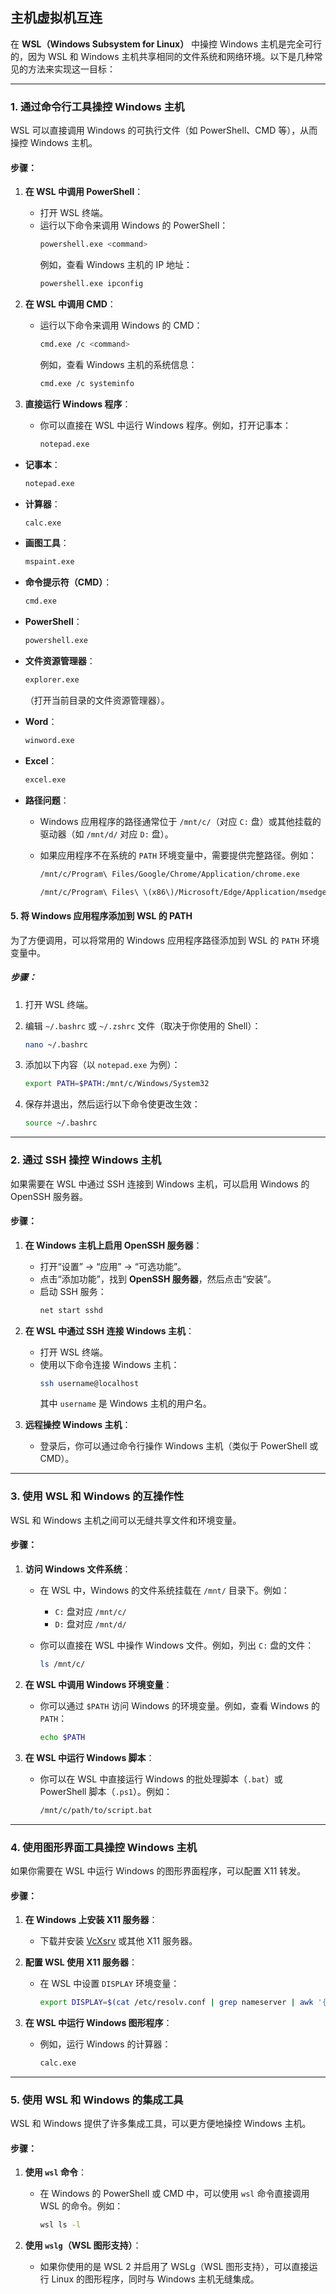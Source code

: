 ## 主机虚拟机互连

在 **WSL（Windows Subsystem for Linux）** 中操控 Windows 主机是完全可行的，因为 WSL 和 Windows 主机共享相同的文件系统和网络环境。以下是几种常见的方法来实现这一目标：

---

### **1. 通过命令行工具操控 Windows 主机**

WSL 可以直接调用 Windows 的可执行文件（如 PowerShell、CMD 等），从而操控 Windows 主机。

#### **步骤：**

1. **在 WSL 中调用 PowerShell**：

   - 打开 WSL 终端。
   - 运行以下命令来调用 Windows 的 PowerShell：
     ```bash
     powershell.exe <command>
     ```
     例如，查看 Windows 主机的 IP 地址：
     ```bash
     powershell.exe ipconfig
     ```

2. **在 WSL 中调用 CMD**：

   - 运行以下命令来调用 Windows 的 CMD：

     ```bash
     cmd.exe /c <command>
     ```
     例如，查看 Windows 主机的系统信息：
     ```bash
     cmd.exe /c systeminfo
     ```

3. **直接运行 Windows 程序**：

   - 你可以直接在 WSL 中运行 Windows 程序。例如，打开记事本：

     ```bash
     notepad.exe
     ```

- **记事本**：

  ```bash
  notepad.exe
  ```
- **计算器**：

  ```bash
  calc.exe
  ```
- **画图工具**：

  ```bash
  mspaint.exe
  ```
- **命令提示符（CMD）**：

  ```bash
  cmd.exe
  ```
- **PowerShell**：

  ```bash
  powershell.exe
  ```

- **文件资源管理器**：

  ```bash
  explorer.exe
  ```
  （打开当前目录的文件资源管理器）。

- **Word**：

  ```bash
  winword.exe
  ```
- **Excel**：

  ```bash
  excel.exe
  ```

- **路径问题**：

  - Windows 应用程序的路径通常位于 `/mnt/c/`（对应 `C:` 盘）或其他挂载的驱动器（如 `/mnt/d/` 对应 `D:` 盘）。
  - 如果应用程序不在系统的 `PATH` 环境变量中，需要提供完整路径。例如：

    ```bash
    /mnt/c/Program\ Files/Google/Chrome/Application/chrome.exe
    ```
    ```bash
    /mnt/c/Program\ Files\ \(x86\)/Microsoft/Edge/Application/msedge.exe
    ```

#### **5. 将 Windows 应用程序添加到 WSL 的 PATH**

为了方便调用，可以将常用的 Windows 应用程序路径添加到 WSL 的 `PATH` 环境变量中。

##### **步骤：**

1. 打开 WSL 终端。
2. 编辑 `~/.bashrc` 或 `~/.zshrc` 文件（取决于你使用的 Shell）：

   ```bash
   nano ~/.bashrc
   ```

3. 添加以下内容（以 `notepad.exe` 为例）：

   ```bash
   export PATH=$PATH:/mnt/c/Windows/System32
   ```

4. 保存并退出，然后运行以下命令使更改生效：

   ```bash
   source ~/.bashrc
   ```

---

### **2. 通过 SSH 操控 Windows 主机**

如果需要在 WSL 中通过 SSH 连接到 Windows 主机，可以启用 Windows 的 OpenSSH 服务器。

#### **步骤：**

1. **在 Windows 主机上启用 OpenSSH 服务器**：

   - 打开“设置” -> “应用” -> “可选功能”。
   - 点击“添加功能”，找到 **OpenSSH 服务器**，然后点击“安装”。
   - 启动 SSH 服务：
     ```bash
     net start sshd
     ```

2. **在 WSL 中通过 SSH 连接 Windows 主机**：

   - 打开 WSL 终端。
   - 使用以下命令连接 Windows 主机：
     ```bash
     ssh username@localhost
     ```
     其中 `username` 是 Windows 主机的用户名。

3. **远程操控 Windows 主机**：

   - 登录后，你可以通过命令行操作 Windows 主机（类似于 PowerShell 或 CMD）。

---

### **3. 使用 WSL 和 Windows 的互操作性**

WSL 和 Windows 主机之间可以无缝共享文件和环境变量。

#### **步骤：**

1. **访问 Windows 文件系统**：

   - 在 WSL 中，Windows 的文件系统挂载在 `/mnt/` 目录下。例如：
     - `C:` 盘对应 `/mnt/c/`
     - `D:` 盘对应 `/mnt/d/`
   - 你可以直接在 WSL 中操作 Windows 文件。例如，列出 `C:` 盘的文件：

     ```bash
     ls /mnt/c/
     ```

2. **在 WSL 中调用 Windows 环境变量**：

   - 你可以通过 `$PATH` 访问 Windows 的环境变量。例如，查看 Windows 的 `PATH`：
     ```bash
     echo $PATH
     ```

3. **在 WSL 中运行 Windows 脚本**：

   - 你可以在 WSL 中直接运行 Windows 的批处理脚本（`.bat`）或 PowerShell 脚本（`.ps1`）。例如：
     ```bash
     /mnt/c/path/to/script.bat
     ```

---

### **4. 使用图形界面工具操控 Windows 主机**

如果你需要在 WSL 中运行 Windows 的图形界面程序，可以配置 X11 转发。

#### **步骤：**

1. **在 Windows 上安装 X11 服务器**：

   - 下载并安装 [VcXsrv](https://sourceforge.net/projects/vcxsrv/) 或其他 X11 服务器。

2. **配置 WSL 使用 X11 服务器**：

   - 在 WSL 中设置 `DISPLAY` 环境变量：
     ```bash
     export DISPLAY=$(cat /etc/resolv.conf | grep nameserver | awk '{print $2}'):0
     ```

3. **在 WSL 中运行 Windows 图形程序**：

   - 例如，运行 Windows 的计算器：
     ```bash
     calc.exe
     ```

---

### **5. 使用 WSL 和 Windows 的集成工具**

WSL 和 Windows 提供了许多集成工具，可以更方便地操控 Windows 主机。

#### **步骤：**

1. **使用 `wsl` 命令**：

   - 在 Windows 的 PowerShell 或 CMD 中，可以使用 `wsl` 命令直接调用 WSL 的命令。例如：
     ```bash
     wsl ls -l
     ```

2. **使用 `wslg`（WSL 图形支持）**：

   - 如果你使用的是 WSL 2 并启用了 WSLg（WSL 图形支持），可以直接运行 Linux 的图形程序，同时与 Windows 主机无缝集成。

